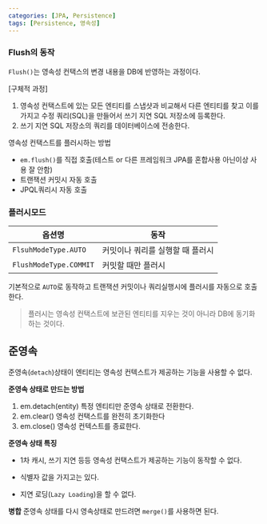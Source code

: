```yaml
---
categories: [JPA, Persistence]
tags: [Persistence, 영속성]
---
```


### Flush의 동작
`Flush()`는 영속성 컨택스의 변경 내용을 DB에 반영하는 과정이다. 

[구체적 과정]
1. 영속성 컨택스트에 있는 모든 엔티티를 스냅샷과 비교해서 다른 엔티티를 찾고 이를 가지고 수정 쿼리(SQL)을 만들어서 쓰기 지연 SQL 저장소에 등록한다. 
2. 쓰기 지연 SQL 저장소의 쿼리를 데이터베이스에 전송한다. 

영속성 컨택스트를 플러시하는 방법
- `em.flush()`를 직접 호출(테스트 or 다른 프레임워크 JPA를 혼합사용 아닌이상 사용 잘 안함)
- 트랜잭션 커밋시 자동 호출
- JPQL쿼리시 자동 호출 

### 플러시모드

| 옵션명               | 동작                             |
|----------------------|---------------------------------|
| `FlsuhModeType.AUTO`   | 커밋이나 쿼리를 실행할 때 플러시 |
| `FlushModeType.COMMIT` | 커밋할 때만 플러시              |

기본적으로 `AUTO`로 동작하고 트랜잭션 커밋이나 쿼리실행시에 플러시를 자동으로 호출한다. 

<blockquote class="prompt-warning">
플러시는 영속성 컨택스트에 보관된 엔티티를 지우는 것이 아니라 DB에 동기화하는 것이다.
</blockquote>

## 준영속
준영속(`detach`)상태이 엔티티는 영속성 컨텍스트가 제공하는 기능을 사용할 수 없다.

**준영속 상태로 만드는 방법**
1. em.detach(entity) 특정 엔티티만 준영속 상태로 전환한다. 
2. em.clear() 영속성 컨택스트를 완전히 초기화한다 
3. em.close() 영속성 컨텍스트를 종료한다. 

**준영속 상태 특징**
- 1차 캐시, 쓰기 지연 등등 영속성 컨택스트가 제공하는 기능이 동작할 수 없다. 

- 식별자 값을 가지고는 있다. 

- 지연 로딩(`Lazy Loading`)을 할 수 없다. 

**병합**
준영속 상태를 다시 영속상태로 만드려면 `merge()`를 사용하면 된다. 
